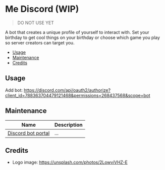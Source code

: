 # Me Discord (WIP)

> DO NOT USE YET

A bot that creates a unique profile of yourself to interact with. Set your birthday to get cool things on your birthday or choose which game you play so server creators can target you.

- [Usage](#usage)
- [Maintenance](#maintenance)
- [Credits](#credits)

## Usage

Add bot: https://discord.com/api/oauth2/authorize?client_id=788363704479121468&permissions=268437568&scope=bot

## Maintenance

| Name                                     | Description |
| ---------------------------------------- | ----------- |
| [Discord bot portal](discord_bot_portal) | ...         |

[discord_bot_portal]: https://discord.com/developers/applications/788363704479121468/information

## Credits

- Logo image: https://unsplash.com/photos/2LowviVHZ-E
